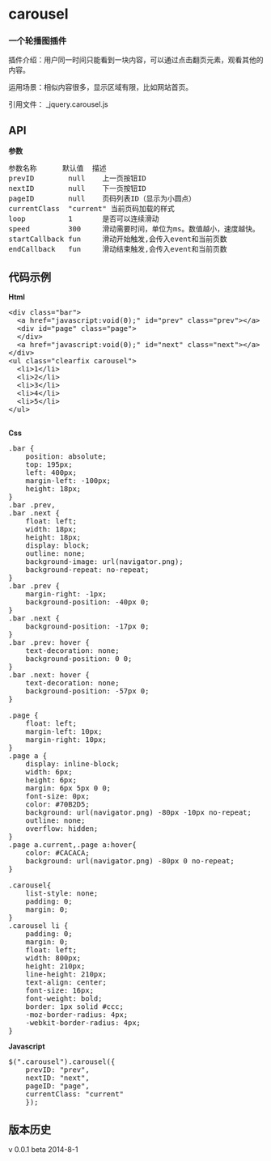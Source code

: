 carousel
========

### 一个轮播图插件

  插件介绍：用户同一时间只能看到一块内容，可以通过点击翻页元素，观看其他的内容。
  
  运用场景：相似内容很多，显示区域有限，比如网站首页。
  
  引用文件： _jquery.carousel.js

API
---
**参数**

<pre>
参数名称      默认值  描述
prevID        null    上一页按钮ID
nextID        null    下一页按钮ID
pageID        null    页码列表ID（显示为小圆点）
currentClass  "current" 当前页码加载的样式
loop          1       是否可以连续滑动
speed         300     滑动需要时间，单位为ms。数值越小，速度越快。
startCallback fun     滑动开始触发,会传入event和当前页数
endCallback   fun     滑动结束触发,会传入event和当前页数
</pre>


代码示例
---------
 **Html**
 <pre>
&lt;div class="bar"&gt;
  &lt;a href="javascript:void(0);" id="prev" class="prev"&gt;&lt;/a&gt;
  &lt;div id="page" class="page"&gt;
  &lt;/div&gt;
  &lt;a href="javascript:void(0);" id="next" class="next"&gt;&lt;/a&gt;
&lt;/div&gt;
&lt;ul class="clearfix carousel"&gt;
  &lt;li&gt;1&lt;/li&gt;
  &lt;li&gt;2&lt;/li&gt;
  &lt;li&gt;3&lt;/li&gt;
  &lt;li&gt;4&lt;/li&gt;
  &lt;li&gt;5&lt;/li&gt;
&lt;/ul&gt;
 </pre>
 
**Css**
<pre>
.bar {
	position: absolute;
	top: 195px;
	left: 400px;
	margin-left: -100px;
	height: 18px; 
}
.bar .prev,
.bar .next {
	float: left;
	width: 18px;
	height: 18px;
	display: block;
	outline: none;
	background-image: url(navigator.png);
	background-repeat: no-repeat;
}
.bar .prev {
	margin-right: -1px;
	background-position: -40px 0;
}
.bar .next { 
	background-position: -17px 0; 
}
.bar .prev: hover {
	text-decoration: none;
	background-position: 0 0;
}
.bar .next: hover {
	text-decoration: none;
	background-position: -57px 0;
}
	
.page { 
	float: left; 
	margin-left: 10px;
	margin-right: 10px; 
}
.page a {
	display: inline-block;
	width: 6px;
	height: 6px;
	margin: 6px 5px 0 0;
	font-size: 0px;
	color: #70B2D5;
	background: url(navigator.png) -80px -10px no-repeat;
	outline: none;
	overflow: hidden;
}
.page a.current,.page a:hover{
	color: #CACACA;
	background: url(navigator.png) -80px 0 no-repeat;
}

.carousel{
	list-style: none;
	padding: 0;
	margin: 0;
}
.carousel li {
	padding: 0;
	margin: 0;
	float: left;
	width: 800px;
	height: 210px;
	line-height: 210px;
	text-align: center;
	font-size: 16px;
	font-weight: bold;
	border: 1px solid #ccc;
	-moz-border-radius: 4px;
	-webkit-border-radius: 4px;
}
</pre>
 
**Javascript**
<pre>
$(".carousel").carousel({
    prevID: "prev",    
    nextID: "next",
    pageID: "page",
    currentClass: "current"
	});  
</pre>

版本历史
--------
v 0.0.1     beta    2014-8-1
